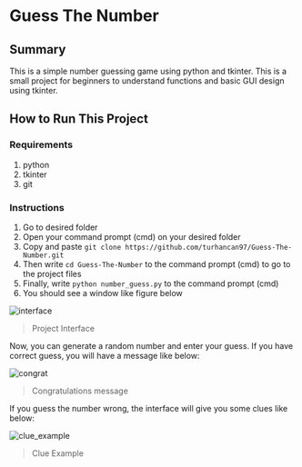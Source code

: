 # Guess The Number
## Summary
This is a simple number guessing game using python and tkinter. This is a small project for beginners to understand functions and basic GUI design using tkinter.

## How to Run This Project
### Requirements

1. python
2. tkinter
3. git

### Instructions

1. Go to desired folder
2. Open your command prompt (cmd) on your desired folder
3. Copy and paste `git clone https://github.com/turhancan97/Guess-The-Number.git`
4. Then write `cd Guess-The-Number` to the command prompt (cmd) to go to the project files
5. Finally, write `python number_guess.py` to the command prompt (cmd)
6. You should see a window like figure below

![interface](https://user-images.githubusercontent.com/22428774/147937972-9abaf9de-fd32-47c9-a7c5-18982904f250.PNG)
> Project Interface

Now, you can generate a random number and enter your guess. If you have correct guess, you will have a message like below:

![congrat](https://user-images.githubusercontent.com/22428774/147938833-9e80f657-ca5d-4db7-88dc-98b35a8ddba2.PNG)
> Congratulations message

If you guess the number wrong, the interface will give you some clues like below:

![clue_example](https://user-images.githubusercontent.com/22428774/147938978-7957186d-3ddc-4712-b05d-6c9f23ff4a1b.PNG)
> Clue Example
